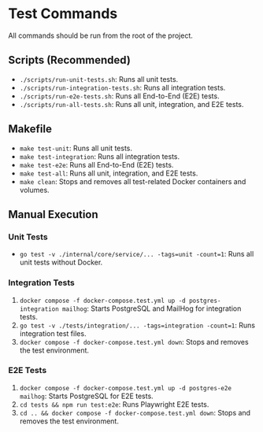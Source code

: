 # Test Commands

All commands should be run from the root of the project.

## Scripts (Recommended)

- `./scripts/run-unit-tests.sh`: Runs all unit tests.
- `./scripts/run-integration-tests.sh`: Runs all integration tests.
- `./scripts/run-e2e-tests.sh`: Runs all End-to-End (E2E) tests.
- `./scripts/run-all-tests.sh`: Runs all unit, integration, and E2E tests.

## Makefile

- `make test-unit`: Runs all unit tests.
- `make test-integration`: Runs all integration tests.
- `make test-e2e`: Runs all End-to-End (E2E) tests.
- `make test-all`: Runs all unit, integration, and E2E tests.
- `make clean`: Stops and removes all test-related Docker containers and volumes.

## Manual Execution

### Unit Tests
- `go test -v ./internal/core/service/... -tags=unit -count=1`: Runs all unit tests without Docker.

### Integration Tests
1. `docker compose -f docker-compose.test.yml up -d postgres-integration mailhog`: Starts PostgreSQL and MailHog for integration tests.
2. `go test -v ./tests/integration/... -tags=integration -count=1`: Runs integration test files.
3. `docker compose -f docker-compose.test.yml down`: Stops and removes the test environment.

### E2E Tests
1. `docker compose -f docker-compose.test.yml up -d postgres-e2e mailhog`: Starts PostgreSQL for E2E tests.
2. `cd tests && npm run test:e2e`: Runs Playwright E2E tests.
3. `cd .. && docker compose -f docker-compose.test.yml down`: Stops and removes the test environment. 